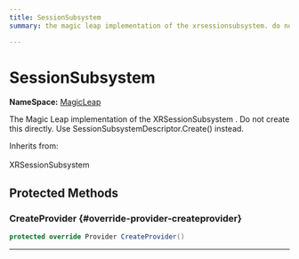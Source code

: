 ```yaml
---
title: SessionSubsystem
summary: the magic leap implementation of the xrsessionsubsystem. do not create this directly. use sessionsubsystemdescriptor.create instead. 

---
```


# SessionSubsystem



**NameSpace:** 
[MagicLeap](/versioned_docs/version-03-Jan-2023/unity-api/api/UnityEngine.XR.MagicLeap/UnityEngine.XR.MagicLeap.md) 


The Magic Leap implementation of the  XRSessionSubsystem . Do not create this directly. Use  SessionSubsystemDescriptor.Create()  instead.   


Inherits from: <br></br>XRSessionSubsystem




## Protected Methods

### CreateProvider {#override-provider-createprovider}

```csharp
protected override Provider CreateProvider()
```






-----------


